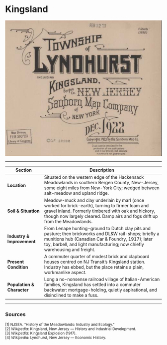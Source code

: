 # Kingsland

![Kingsland](../images/kingsland.png)

---

| **Section**             | **Description**                                                                                                                                                         |
|-------------------------|-------------------------------------------------------------------------------------------------------------------------------------------------------------------------|
| **Location**            | Situated on the western edge of the Hackensack Meadowlands in southern Bergen County, New-Jersey, some eight miles from New-York City; wedged between salt-meadow and upland ridge. |
| **Soil & Situation**    | Meadow-muck and clay underlain by marl (once worked for brick-earth), turning to firmer loam and gravel inland. Formerly timbered with oak and hickory, though now largely cleared. Damp airs and fogs drift up from the Meadowlands. |
| **Industry & Improvement** | From Lenape hunting-ground to Dutch clay pits and pasture; then brickworks and DL&W rail-shops; briefly a munitions hub (Canadian Car & Foundry, 1917); later toy, barbell, and light manufacturing; now chiefly warehousing and freight. |
| **Present Condition**   | A commuter quarter of modest brick and clapboard houses centred on NJ Transit’s Kingsland station. Industry has ebbed, but the place retains a plain, workmanlike aspect. |
| **Population & Character** | Long a no-nonsense railroad village of Italian-American families, Kingsland has settled into a commuter backwater: mortgage-holding, quietly aspirational, and disinclined to make a fuss. |

---

### Sources

<small>

<span id="fn1">[1]</span> NJSEA. “History of the Meadowlands: Industry and Ecology.”  
<span id="fn2">[2]</span> *Wikipedia*: Kingsland, New Jersey — History and Industrial Development.  
<span id="fn3">[3]</span> *Wikipedia*: Kingsland Explosion (1917).  
<span id="fn4">[4]</span> *Wikipedia*: Lyndhurst, New Jersey — Economic History.  

</small>
